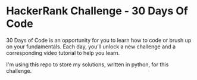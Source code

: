 # HackerRank Challenge - 30 Days Of Code

30 Days of Code is an opportunity for you to learn how to code or brush up on your fundamentals. Each day, you'll unlock a new challenge and a corresponding video tutorial to help you learn.

I'm using this repo to store my solutions, written in python, for this challenge.
